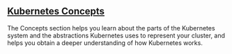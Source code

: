 ## [Kubernetes Concepts](https://kubernetes.io/docs/concepts)

The Concepts section helps you learn about the parts of the Kubernetes system and the abstractions Kubernetes uses to represent your cluster, and helps you obtain a deeper understanding of how Kubernetes works.
